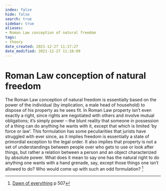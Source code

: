 ```yaml
---
index: false
hide: false
search: true
sidebar: true
aliases:
- Roman Law conception of natural freedom
tags:
- theory
date_created: 2021-12-27 11:17:27
date_modified: 2021-12-27 11:18:09
---
```


# Roman Law conception of natural freedom

The Roman Law conception of natural freedom is essentially based on the power of the individual (by implication, a male head of household) to dispose of his property as he sees fit. In Roman Law property isn’t even exactly a right, since rights are negotiated with others and involve mutual obligations; it’s simply power – the blunt reality that someone in possession of a thing can do anything he wants with it, except that which is limited ‘by force or law’. This formulation has some peculiarities that jurists have struggled with ever since, as it implies freedom is essentially a state of primordial exception to the legal order. It also implies that property is not a set of understandings between people over who gets to use or look after things, but rather a relation between a person and an object characterized by absolute power. What does it mean to say one has the natural right to do anything one wants with a hand grenade, say, except those things one isn’t allowed to do? Who would come up with such an odd formulation? [^1]

[^1]: [Dawn of everything](dawn_of_everything_graeber_wengrow.md) p 507
